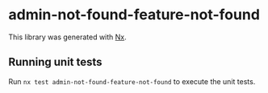 # admin-not-found-feature-not-found

This library was generated with [Nx](https://nx.dev).

## Running unit tests

Run `nx test admin-not-found-feature-not-found` to execute the unit tests.
